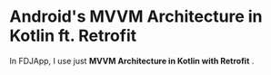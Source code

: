 # Android's MVVM Architecture in Kotlin ft. Retrofit

In FDJApp, I use just  **MVVM Architecture in Kotlin with Retrofit** .

